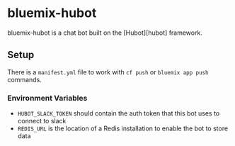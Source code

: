 # bluemix-hubot

bluemix-hubot is a chat bot built on the [Hubot][hubot] framework.

## Setup

There is a `manifest.yml` file to work with `cf push` or `bluemix app push` commands.

### Environment Variables

* `HUBOT_SLACK_TOKEN` should contain the auth token that this bot uses to connect to slack
* `REDIS_URL` is the location of a Redis installation to enable the bot to store data
